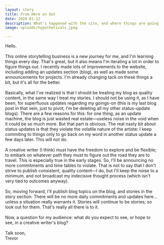 ```yaml
---
layout: story
title: From Here on Out
date: 2020-01-12
description: What's happened with the site, and where things are going from here.
image: uploads/hypotheticals.jpeg

---
```


Hello.
<br><br>
This online storytelling business is a new journey for me, and I'm learning things every day. That's great, but it also means I'm iterating a lot in order to figure things out. I recently made lots of improvements to the website, including adding an updates section (blog), as well as made some announcements for projects. I'm already changing tack on these things a bit, but it's all for the better.
<br><br>
Basically, what I've realized is that I should be treating my blog as quality content, in the same way I treat my stories. I should not be using it, as I have been, for superfluous updates regarding my goings-on (this is my last blog post in that vein, just to pivot; I'm be deleting all my other status-update blogs). There are a few reasons for this: for one thing, as an update machine, the blog is just wasted real estate&mdash;useless noise in the void when it could be so much more. But that part is obvious. The real nasty bit about status updates is that they violate the volatile nature of the artiste: I keep commiting to things only to go back on my word in another status update a few days later. This will not do. 
<br><br>
A creative writer (I think) must have the freedom to explore and be flexible; to embark on whatever path they must to figure out the road they are to travel. This is especially true in the early stages. So, I'll be announcing no more commitments and time tables to violate. That is not to say that I don't strive to publish consistent, quality content&mdash;I do, but I'll keep the noise to a minimum, and not broadcast my indecisive thought process (which isn't very tied to outcomes anyway).
<br><br>
So, moving forward, I'll publish blog topics on the blog, and stories in the story section. There will be no more daily commitments and updates here... unless a situation really warrants it. Stories will continue to be stories; so look out for them. That's really all there is to it. 
<br><br>
Now, a question for my audience: what do you expect to see, or hope to see, in a creative writer's blog? 
<br><br>
Talk soon,<br>
Trevor